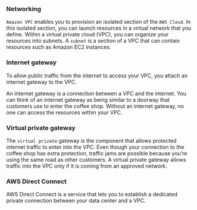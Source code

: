 ### Networking

`Amazon VPC` enables you to provision an isolated section of the `AWS Cloud`. In this isolated section, you can launch resources in a virtual network that you define. Within a virtual private cloud (VPC), you can organize your resources into subnets. A `subnet` is a section of a VPC that can contain resources such as Amazon EC2 instances.

### Internet gateway

To allow public traffic from the internet to access your VPC, you attach an internet gateway to the VPC.

An internet gateway is a connection between a VPC and the internet. You can think of an internet gateway as being similar to a doorway that customers use to enter the coffee shop. Without an internet gateway, no one can access the resources within your VPC.

### Virtual private gateway

The `virtual private` gateway is the component that allows protected internet traffic to enter into the VPC. Even though your connection to the coffee shop has extra protection, traffic jams are possible because you’re using the same road as other customers.
A virtual private gateway allows traffic into the VPC only if it is coming from an approved network.

### AWS Direct Connect

AWS Direct Connect is a service that lets you to establish a dedicated private connection between your data center and a VPC.
